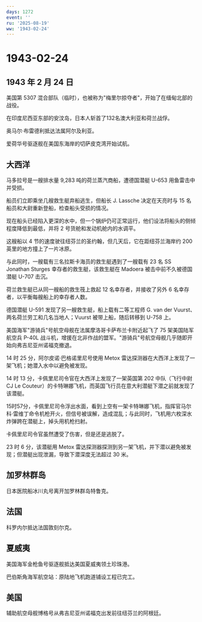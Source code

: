 ```yaml
---
days: 1272
event: ''
ru: '2025-08-19'
ww: '1943-02-24'
---
```


# 1943-02-24

## 1943 年 2 月 24 日

美国第 5307
混合部队（临时），也被称为"梅里尔掠夺者"，开始了在缅甸北部的战役。

在印度尼西亚东部的安汶岛，日本人斩首了132名澳大利亚和荷兰战俘。

奥马尔·布雷德利抵达法属阿尔及利亚。

爱荷华号驱逐舰在美国东海岸的切萨皮克湾开始试航。

## 大西洋

马多拉号是一艘排水量 9,283 吨的荷兰蒸汽商船，遭德国潜艇 U-653
用鱼雷击中并受损。

船员们立即乘坐几艘救生艇弃船逃生，但船长 J. Lassche 决定在天亮时与 15
名船员和大尉重新登船，检查船头受损的情况。

现在船头已经陷入更深的水中，但一个锅炉仍可正常运行，他们设法将船头的侧倾程度降低到最低，并将
2 号货舱和发动机舱内的水调平。

这艘船以 4 节的速度驶往纽芬兰的圣约翰，但几天后，它在距纽芬兰海岸约 200
英里的地方撞上了一片冰原。

与此同时，一艘载有三名拉斯卡海员的救生艇遇到了一艘载有 23 名 SS Jonathan
Sturges 幸存者的救生艇，该救生艇在 Madoera 被击中前不久被德国潜艇 U-707
击沉。

荷兰救生艇已从同一艘船的救生筏上救起 12 名幸存者，并接收了另外 6
名幸存者，以平衡每艘船上的幸存者人数。

德国潜艇 U-591 发现了另一艘救生艇，船上载有二等工程师 G. van der
Vuurst、两名荷兰劳工和几名当地人；Vuurst 被带上船，随后转移到 U-758 上。

美国海军"游骑兵"号航空母舰在法属摩洛哥卡萨布兰卡附近起飞了 75
架美国陆军航空兵 P-40L
战斗机，增援在北非作战的盟军。"游骑兵"号航空母舰几乎随即开始向弗吉尼亚州诺福克撤退。

14 时 25 分，阿尔皮诺·巴格诺里尼号使用 Metox
雷达探测器在大西洋上发现了一架飞机；她潜入水中以避免被发现。

14 时 13 分，卡佩里尼司令官在大西洋上发现了一架英国第 202 中队（飞行中尉
CJ Le
Couteur）的卡特琳娜飞机，而英国飞行员在意大利潜艇下潜之前就发现了该潜艇。

15时57分，卡佩里尼司令浮出水面，看到上空有一架卡特琳娜飞机，指挥官马尔科·雷维丁命令机枪开火，但信号被误解，造成混乱；与此同时，飞机用六枚深水炸弹跨在潜艇上，掉头用机枪扫射。

卡佩里尼司令官虽然遭受了伤害，但是还是逃脱了。

23 时 6 分，该潜艇用 Metox
雷达探测器探测到另一架飞机，并下潜以避免被发现；但潜艇出现泄漏，导致下潜深度无法超过
30 米。

## 加罗林群岛

日本医院船冰川丸号离开加罗林群岛特鲁克。

## 法国

科罗内尔抵达法国敦刻尔克。

## 夏威夷

美国海军金枪鱼号驱逐舰抵达美国夏威夷领土珍珠港。

巴伯斯角海军航空站：原陆地飞机跑道铺设工程已完工。

## 美国

辅助航空母舰博格号从弗吉尼亚州诺福克出发前往纽芬兰的阿根廷。